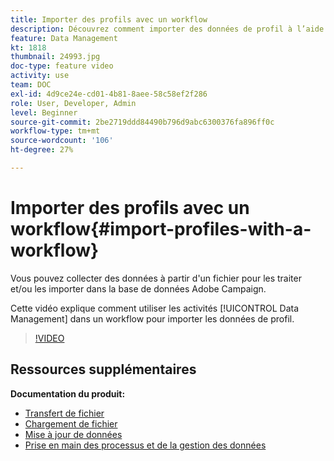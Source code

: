 ```yaml
---
title: Importer des profils avec un workflow
description: Découvrez comment importer des données de profil à l’aide d’un workflow.
feature: Data Management
kt: 1818
thumbnail: 24993.jpg
doc-type: feature video
activity: use
team: DOC
exl-id: 4d9ce24e-cd01-4b81-8aee-58c58ef2f286
role: User, Developer, Admin
level: Beginner
source-git-commit: 2be2719ddd84490b796d9abc6300376fa896ff0c
workflow-type: tm+mt
source-wordcount: '106'
ht-degree: 27%

---
```


# Importer des profils avec un workflow{#import-profiles-with-a-workflow}

Vous pouvez collecter des données à partir d&#39;un fichier pour les traiter et/ou les importer dans la base de données Adobe Campaign.

Cette vidéo explique comment utiliser les activités [!UICONTROL Data Management] dans un workflow pour importer les données de profil.

>[!VIDEO](https://video.tv.adobe.com/v/24993?quality=12)

## Ressources supplémentaires

**Documentation du produit:**
* [Transfert de fichier](https://experienceleague.adobe.com/docs/campaign-standard/using/managing-processes-and-data/data-management-activities/transfer-file.html)
* [Chargement de fichier](https://experienceleague.adobe.com/docs/campaign-standard/using/managing-processes-and-data/data-management-activities/load-file.html)
* [Mise à jour de données](https://experienceleague.adobe.com/docs/campaign-standard/using/managing-processes-and-data/data-management-activities/update-data.html)
* [Prise en main des processus et de la gestion des données](https://experienceleague.adobe.com/docs/campaign-standard/using/managing-processes-and-data/get-started-workflows.html)
